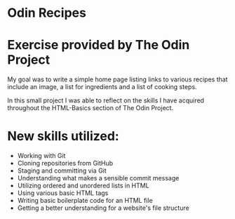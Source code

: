 # Odin Recipes
# Exercise provided by The Odin Project

My goal was to write a simple home page listing links to various recipes that include an image, a list for ingredients and a list of cooking steps.

In this small project I was able to reflect on the skills I have acquired
throughout the HTML-Basics section of The Odin Project.


# New skills utilized:
- Working with Git
- Cloning repositories from GitHub
- Staging and committing via Git
- Understanding what makes a sensible commit message
- Utilizing ordered and unordered lists in HTML
- Using various basic HTML tags
- Writing basic boilerplate code for an HTML file
- Getting a better understanding for a website's file structure
